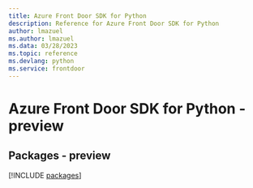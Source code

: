 ```yaml
---
title: Azure Front Door SDK for Python
description: Reference for Azure Front Door SDK for Python
author: lmazuel
ms.author: lmazuel
ms.data: 03/28/2023
ms.topic: reference
ms.devlang: python
ms.service: frontdoor
---
```

# Azure Front Door SDK for Python - preview
## Packages - preview
[!INCLUDE [packages](front-door-index.md)]